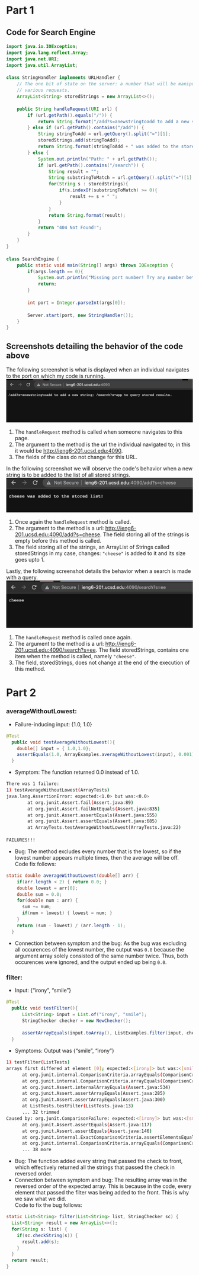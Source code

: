 # Part 1
## Code for Search Engine

```Java
import java.io.IOException;
import java.lang.reflect.Array;
import java.net.URI;
import java.util.ArrayList;

class StringHandler implements URLHandler {
    // The one bit of state on the server: a number that will be manipulated by
    // various requests.
    ArrayList<String> storedStrings = new ArrayList<>();

    public String handleRequest(URI url) {
        if (url.getPath().equals("/")) {
            return String.format("/add?s=anewstringtoadd to add a new string; /search?s=app to query stored results.");
        } else if (url.getPath().contains("/add")) {
            String stringToAdd = url.getQuery().split("=")[1];
            storedStrings.add(stringToAdd);
            return String.format(stringToAdd + " was added to the stored list!");
        } else {
            System.out.println("Path: " + url.getPath());
            if (url.getPath().contains("/search")) {
                String result = "";
                String substringToMatch = url.getQuery().split("=")[1];
                for(String s : storedStrings){
                    if(s.indexOf(substringToMatch) >= 0){
                        result += s + " ";
                    }
                }
                return String.format(result);
            }
            return "404 Not Found!";
        }
    }
}

class SearchEngine {
    public static void main(String[] args) throws IOException {
        if(args.length == 0){
            System.out.println("Missing port number! Try any number between 1024 to 49151");
            return;
        }

        int port = Integer.parseInt(args[0]);

        Server.start(port, new StringHandler());
    }
}
```

## Screenshots detailing the behavior of the code above

The following screenshot is what is displayed when an individual navigates to the port on which my code is running.
![Homepage screenshot](images/lab3/homepage.png)
1. The `handleRequest` method is called when someone navigates to this page.
2. The argument to the method is the url the individual navigated to; in this it would be http://ieng6-201.ucsd.edu:4090.
3. The fields of the class do not change for this URL.

In the following screenshot we will observe the code's behavior when a new string is to be added to the list of all stored strings.
![Add a string](images/lab3/add.png)
1. Once again the `handleRequest` method is called. 
2. The argument to the method is a url: http://ieng6-201.ucsd.edu:4090/add?s=cheese. The field storing all of the strings is empty before this method is called.
3. The field storing all of the strings, an ArrayList of Strings called storedStrings in my case, changes: `"cheese"` is added to it and its size goes upto 1.

Lastly, the following screenshot details the behavior when a search is made with a query.
![Search Query](images/lab3/search.png)
1. The `handleRequest` method is called once again.
2. The argument to the method is a url: http://ieng6-201.ucsd.edu:4090/search?s=ee. The field storedStrings, contains one item when the method is called, namely `"cheese"`. 
3. The field, storedStrings, does not change at the end of the execution of this method.

# Part 2

### averageWithoutLowest:
- Failure-inducing input: {1.0, 1.0}
```JAVA
@Test
  public void testAverageWithoutLowest(){
    double[] input = { 1.0,1.0};
    assertEquals(1.0, ArrayExamples.averageWithoutLowest(input), 0.001);
  }
```
- Symptom: The function returned 0.0 instead of 1.0.
```bash
There was 1 failure:
1) testAverageWithoutLowest(ArrayTests)
java.lang.AssertionError: expected:<1.0> but was:<0.0>
        at org.junit.Assert.fail(Assert.java:89)
        at org.junit.Assert.failNotEquals(Assert.java:835)
        at org.junit.Assert.assertEquals(Assert.java:555)
        at org.junit.Assert.assertEquals(Assert.java:685)
        at ArrayTests.testAverageWithoutLowest(ArrayTests.java:22)

FAILURES!!!
```
- Bug: The method excludes every number that is the lowest, so if the lowest number appears multiple times, then the average will be off.  
Code fix follows:
```JAVA
static double averageWithoutLowest(double[] arr) {
    if(arr.length < 2) { return 0.0; }
    double lowest = arr[0];
    double sum = 0.0;
    for(double num : arr) {
      sum += num;
      if(num < lowest) { lowest = num; }
    }
    return (sum - lowest) / (arr.length - 1);
  }
  ```
  - Connection between symptom and the bug: As the bug was excluding all occurences of the lowest number, the output was `0.0` because the argument array solely consisted of the same number twice. Thus, both occurences were ignored, and the output ended up being `0.0`.

  ### filter:
  - Input: {“irony”, “smile”}
  ```JAVA
  @Test
    public void testFilter(){
        List<String> input = List.of("irony", "smile");
        StringChecker checker = new NewChecker();

        assertArrayEquals(input.toArray(), ListExamples.filter(input, checker).toArray());
    }   
```
  - Symptoms: Output was {“smile”, “irony”}
  ```bash
  1) testFilter(ListTests)
arrays first differed at element [0]; expected:<[irony]> but was:<[smile]>
        at org.junit.internal.ComparisonCriteria.arrayEquals(ComparisonCriteria.java:78)
        at org.junit.internal.ComparisonCriteria.arrayEquals(ComparisonCriteria.java:28)
        at org.junit.Assert.internalArrayEquals(Assert.java:534)
        at org.junit.Assert.assertArrayEquals(Assert.java:285)
        at org.junit.Assert.assertArrayEquals(Assert.java:300)
        at ListTests.testFilter(ListTests.java:13)
        ... 32 trimmed
Caused by: org.junit.ComparisonFailure: expected:<[irony]> but was:<[smile]>
        at org.junit.Assert.assertEquals(Assert.java:117)
        at org.junit.Assert.assertEquals(Assert.java:146)
        at org.junit.internal.ExactComparisonCriteria.assertElementsEqual(ExactComparisonCriteria.java:8)
        at org.junit.internal.ComparisonCriteria.arrayEquals(ComparisonCriteria.java:76)
        ... 38 more
```
  - Bug: The function added every string that passed the check to front, which effectively returned all the strings that passed the check in reversed order.
  - Connection between symptom and bug: The resulting array was in the reversed order of the expected array. This is because in the code, every element that passed the filter was being added to the front. This is why we saw what we did.   
  Code to fix the bug follows:
  ```JAVA
  static List<String> filter(List<String> list, StringChecker sc) {
    List<String> result = new ArrayList<>();
    for(String s: list) {
      if(sc.checkString(s)) {
        result.add(s);
      }
    }
    return result;
  }
```

